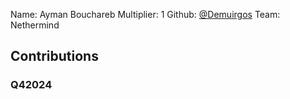 Name: Ayman Bouchareb
Multiplier: 1
Github: [@Demuirgos](https://github.com/Demuirgos)
Team: Nethermind

## Contributions
### Q42024
